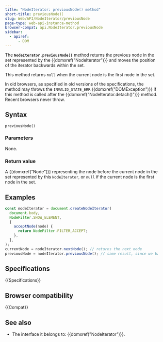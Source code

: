 ```yaml
---
title: "NodeIterator: previousNode() method"
short-title: previousNode()
slug: Web/API/NodeIterator/previousNode
page-type: web-api-instance-method
browser-compat: api.NodeIterator.previousNode
sidebar:
  - apiref:
      - DOM
---
```


The **`NodeIterator.previousNode()`** method returns the
previous node in the set represented by the {{domxref("NodeIterator")}} and moves the
position of the iterator backwards within the set.

This method returns `null` when the current node is the first node in the
set.

In old browsers, as specified in old versions of the specifications, the method may
throws the `INVALID_STATE_ERR` {{domxref("DOMException")}} if this method
is called after the {{domxref("NodeIterator.detach()")}} method. Recent browsers never
throw.

## Syntax

```js-nolint
previousNode()
```

### Parameters

None.

### Return value

A {{domxref("Node")}} representing the node before the current node in the set represented by this `NodeIterator`, or `null` if the current node is the first node in the set.

## Examples

```js
const nodeIterator = document.createNodeIterator(
  document.body,
  NodeFilter.SHOW_ELEMENT,
  {
    acceptNode(node) {
      return NodeFilter.FILTER_ACCEPT;
    },
  },
);
currentNode = nodeIterator.nextNode(); // returns the next node
previousNode = nodeIterator.previousNode(); // same result, since we backtracked to the previous node
```

## Specifications

{{Specifications}}

## Browser compatibility

{{Compat}}

## See also

- The interface it belongs to: {{domxref("NodeIterator")}}.
